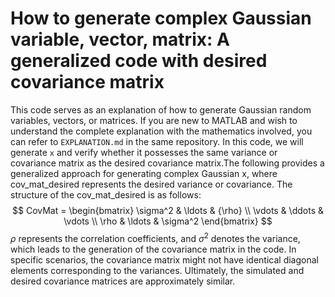 # How to generate complex Gaussian variable, vector, matrix: A generalized code with desired covariance matrix
This code serves as an explanation of how to generate Gaussian random variables, vectors, or matrices. If you are new to MATLAB and wish to understand the complete explanation with the mathematics involved, you can refer to `EXPLANATION.md` in the same repository. In this code, we will generate `x` and verify whether it possesses the same variance or covariance matrix as the desired covariance matrix.The following provides a generalized approach for generating complex Gaussian x, where cov_mat_desired represents the desired variance or covariance. The structure of the cov_mat_desired is as follows:
$$
CovMat = \begin{bmatrix}
    \sigma^2 & \ldots & {\rho} \\
    \vdots & \ddots & \vdots \\
    \rho & \ldots & \sigma^2
\end{bmatrix}
$$
$\rho$ represents the correlation coefficients, and $\sigma^2$ denotes the variance, which leads to the generation of the covariance matrix in the code. In specific scenarios, the covariance matrix might not have identical diagonal elements corresponding to the variances. Ultimately, the simulated and desired covariance matrices are approximately similar.

